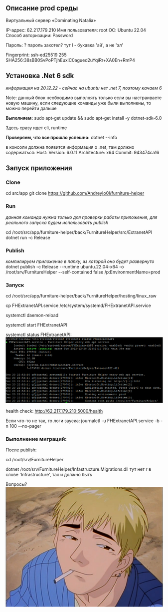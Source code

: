 ## Описание prod среды
Виртуальный сервер «Dominating Natalia»

IP-адрес:   62.217.179.210
Имя пользователя:   root
ОС:   Ubuntu 22.04
Способ авторизации:   Password

Пароль: ? пароль захотел? тут l - букавка 'ай', а не 'эл'

Fingerprint:
ssh-ed25519 255 SHA256:38sBB0SvPoPTjhEuxlC0agued2uYqiRr+XA0En+RmP4

## Установка .Net 6 sdk
*информация на 20.12.22 - сейчас на ubuntu нет .net 7, поэтому качаем 6*

Note: данный блок необходимо выполнять только если вы настраиваете новую машину, если следующие команды уже были выполнены, то можно перейти дальше

**Выполняем:**
sudo apt-get update &&
sudo apt-get install -y dotnet-sdk-6.0

Здесь сразу идет cli, runtime

**Проверяем, что все прошло успешно:**
dotnet --info

в консоли должна появится информация о .net, там должно содержаться:
Host:
  Version:      6.0.11
  Architecture: x64
  Commit:       943474ca16

## Запуск приложения

### Clone
cd src/app
git clone https://github.com/AndreyIo0I/furniture-helper

### Run
*данная команда нужна только для проверки работы приложения, для реального запуска будем использовать publish*

cd /root/src/app/furniture-helper/back/FurnitureHelper/src/ExtranetAPI
dotnet run -c Release

### Publish
*компилируем приложение в папку, из которой оно будет развернуто*
dotnet publish -c Release --runtime ubuntu.22.04-x64 -o /root/srv/FurnitureHelper --self-contained false /p:EnvironmentName=prod

### Запуск

cd /root/src/app/furniture-helper/back/FurnitureHelper/hosting/linux_raw

cp FHExtranetAPI.service /etc/system/systemd/FHExtranetAPI.service

systemctl daemon-reload

systemctl start FHExtranetAPI

systemctl status FHExtranetAPI:
![ожидаемый результат](./status_result.png)

health check:
http://62.217.179.210:5000/health

Если что-то не так, то логи зауска:
journalctl -u FHExtranetAPI.service -b -n 100 --no-pager


### Выполнение миграций:

После publish:

cd /root/srv/FurnitureHelper

dotnet /root/srv/FurnitureHelper/Infastructure.Migrations.dll тут нет r в слове 'Infrastructure', так и должно быть

Вопросы?
![??](./onizuka.jpg)